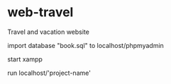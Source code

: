 # web-travel
Travel and vacation website

import database "book.sql" to localhost/phpmyadmin

start xampp

run localhost/'project-name'
